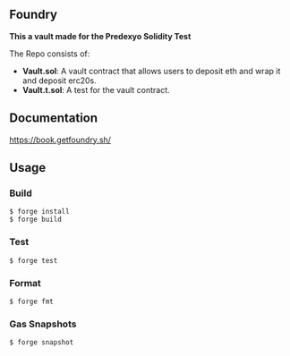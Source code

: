 ## Foundry

**This a vault made for the Predexyo Solidity Test**

The Repo consists of:

-   **Vault.sol**: A vault contract that allows users to deposit eth and wrap it and deposit erc20s.
-   **Vault.t.sol**: A test for the vault contract.


## Documentation

https://book.getfoundry.sh/

## Usage

### Build

```shell
$ forge install
$ forge build
```

### Test

```shell
$ forge test
```

### Format

```shell
$ forge fmt
```

### Gas Snapshots

```shell
$ forge snapshot
```



